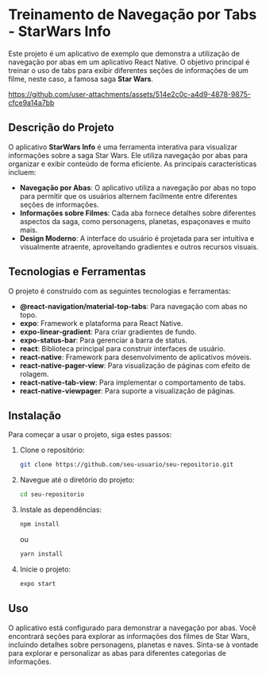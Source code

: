 # Treinamento de Navegação por Tabs - StarWars Info

Este projeto é um aplicativo de exemplo que demonstra a utilização de navegação por abas em um aplicativo React Native. O objetivo principal é treinar o uso de tabs para exibir diferentes seções de informações de um filme, neste caso, a famosa saga **Star Wars**.

https://github.com/user-attachments/assets/514e2c0c-a4d9-4878-9875-cfce9a14a7bb

## Descrição do Projeto

O aplicativo **StarWars Info** é uma ferramenta interativa para visualizar informações sobre a saga Star Wars. Ele utiliza navegação por abas para organizar e exibir conteúdo de forma eficiente. As principais características incluem:

- **Navegação por Abas**: O aplicativo utiliza a navegação por abas no topo para permitir que os usuários alternem facilmente entre diferentes seções de informações.
- **Informações sobre Filmes**: Cada aba fornece detalhes sobre diferentes aspectos da saga, como personagens, planetas, espaçonaves e muito mais.
- **Design Moderno**: A interface do usuário é projetada para ser intuitiva e visualmente atraente, aproveitando gradientes e outros recursos visuais.

## Tecnologias e Ferramentas

O projeto é construído com as seguintes tecnologias e ferramentas:

- **@react-navigation/material-top-tabs**: Para navegação com abas no topo.
- **expo**: Framework e plataforma para React Native.
- **expo-linear-gradient**: Para criar gradientes de fundo.
- **expo-status-bar**: Para gerenciar a barra de status.
- **react**: Biblioteca principal para construir interfaces de usuário.
- **react-native**: Framework para desenvolvimento de aplicativos móveis.
- **react-native-pager-view**: Para visualização de páginas com efeito de rolagem.
- **react-native-tab-view**: Para implementar o comportamento de tabs.
- **react-native-viewpager**: Para suporte a visualização de páginas.

## Instalação

Para começar a usar o projeto, siga estes passos:

1. Clone o repositório:

    ```bash
    git clone https://github.com/seu-usuario/seu-repositorio.git
    ```

2. Navegue até o diretório do projeto:

    ```bash
    cd seu-repositorio
    ```

3. Instale as dependências:

    ```bash
    npm install
    ```

    ou

    ```bash
    yarn install
    ```

4. Inicie o projeto:

    ```bash
    expo start
    ```

## Uso

O aplicativo está configurado para demonstrar a navegação por abas. Você encontrará seções para explorar as informações dos filmes de Star Wars, incluindo detalhes sobre personagens, planetas e naves. Sinta-se à vontade para explorar e personalizar as abas para diferentes categorias de informações.


